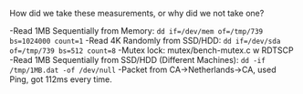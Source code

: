 How did we take these measurements, or why did we not take one?

-Read 1MB Sequentially from Memory: `dd if=/dev/mem of=/tmp/739 bs=1024000 count=1`
-Read 4K Randomly from SSD/HDD: `dd if=/dev/sda of=/tmp/739 bs=512 count=8`
-Mutex lock: mutex/bench-mutex.c w RDTSCP
-Read 1MB Sequentially from SSD/HDD (Different Machines): `dd -if /tmp/1MB.dat -of /dev/null`
-Packet from CA->Netherlands->CA, used Ping, got 112ms every time. 
